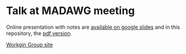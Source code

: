 # Talk at MADAWG meeting

Online presentation with notes are [available on google slides](https://docs.google.com/presentation/d/1yaYDvnFO5hTjqCP9kpYcLq4FpcqNh7bRemAHkT0GqKs/edit?usp=sharing)
and in this repository, the [pdf version](20190912_SunPyOverview_DavidPerezSuarez.pdf).

[Workgin Group site](https://sites.google.com/site/solarorbiterdawg/)
